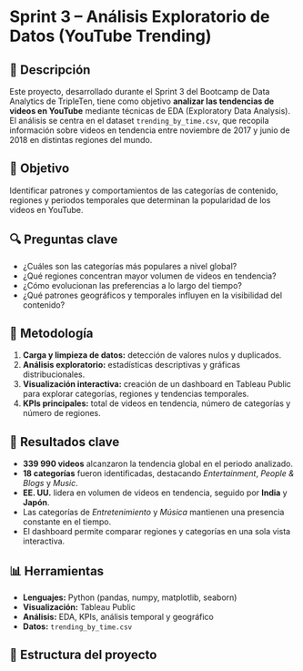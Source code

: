 # Sprint 3 – Análisis Exploratorio de Datos (YouTube Trending)

## 📄 Descripción
Este proyecto, desarrollado durante el Sprint 3 del Bootcamp de Data Analytics de TripleTen, tiene como objetivo **analizar las tendencias de videos en YouTube** mediante técnicas de EDA (Exploratory Data Analysis).  
El análisis se centra en el dataset `trending_by_time.csv`, que recopila información sobre videos en tendencia entre noviembre de 2017 y junio de 2018 en distintas regiones del mundo.

## 🎯 Objetivo
Identificar patrones y comportamientos de las categorías de contenido, regiones y periodos temporales que determinan la popularidad de los videos en YouTube.

## 🔍 Preguntas clave
- ¿Cuáles son las categorías más populares a nivel global?  
- ¿Qué regiones concentran mayor volumen de videos en tendencia?  
- ¿Cómo evolucionan las preferencias a lo largo del tiempo?  
- ¿Qué patrones geográficos y temporales influyen en la visibilidad del contenido?

## 🧠 Metodología
1. **Carga y limpieza de datos:** detección de valores nulos y duplicados.  
2. **Análisis exploratorio:** estadísticas descriptivas y gráficas distribucionales.  
3. **Visualización interactiva:** creación de un dashboard en Tableau Public para explorar categorías, regiones y tendencias temporales.  
4. **KPIs principales:** total de videos en tendencia, número de categorías y número de regiones.

## 🧮 Resultados clave
- **339 990 videos** alcanzaron la tendencia global en el periodo analizado.  
- **18 categorías** fueron identificadas, destacando *Entertainment*, *People & Blogs* y *Music*.  
- **EE. UU.** lidera en volumen de videos en tendencia, seguido por **India** y **Japón**.  
- Las categorías de *Entretenimiento* y *Música* mantienen una presencia constante en el tiempo.  
- El dashboard permite comparar regiones y categorías en una sola vista interactiva.

## 📊 Herramientas
- **Lenguajes:** Python (pandas, numpy, matplotlib, seaborn)  
- **Visualización:** Tableau Public  
- **Análisis:** EDA, KPIs, análisis temporal y geográfico  
- **Datos:** `trending_by_time.csv`

## 🧩 Estructura del proyecto
